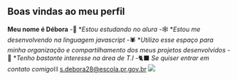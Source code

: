 ## Boas vindas ao meu perfil

**Meu nome é Débora**
-🖤 **Estou estudando no alura*
-🕸️ **Estou me desenvolvendo na linguagem javascript*
-🕷️ **Utilizo esse espaço para minha organização e compartilhamento dos meus projetos desenvolvidos*
-🦇 **Tenho bastante interesse na área de T.I*
-🐈‍⬛ _Se quiser entrar em contato comigo_⛓️
s.debora28@escola.pr.gov.br
![](https://tenor.com/pt-BR/view/lili-tekken-tekken8-tekken-8-beautiful-girl-gif-17311489039675806575)

